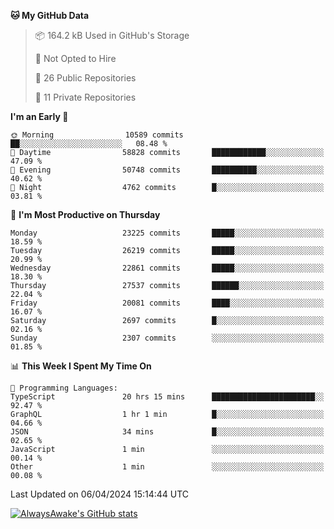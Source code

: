 <!--START_SECTION:waka-->
**🐱 My GitHub Data** 

> 📦 164.2 kB Used in GitHub's Storage 
 > 
> 🚫 Not Opted to Hire
 > 
> 📜 26 Public Repositories 
 > 
> 🔑 11 Private Repositories 
 > 
**I'm an Early 🐤** 

```text
🌞 Morning                10589 commits       ██░░░░░░░░░░░░░░░░░░░░░░░   08.48 % 
🌆 Daytime                58828 commits       ████████████░░░░░░░░░░░░░   47.09 % 
🌃 Evening                50748 commits       ██████████░░░░░░░░░░░░░░░   40.62 % 
🌙 Night                  4762 commits        █░░░░░░░░░░░░░░░░░░░░░░░░   03.81 % 
```
📅 **I'm Most Productive on Thursday** 

```text
Monday                   23225 commits       █████░░░░░░░░░░░░░░░░░░░░   18.59 % 
Tuesday                  26219 commits       █████░░░░░░░░░░░░░░░░░░░░   20.99 % 
Wednesday                22861 commits       █████░░░░░░░░░░░░░░░░░░░░   18.30 % 
Thursday                 27537 commits       ██████░░░░░░░░░░░░░░░░░░░   22.04 % 
Friday                   20081 commits       ████░░░░░░░░░░░░░░░░░░░░░   16.07 % 
Saturday                 2697 commits        █░░░░░░░░░░░░░░░░░░░░░░░░   02.16 % 
Sunday                   2307 commits        ░░░░░░░░░░░░░░░░░░░░░░░░░   01.85 % 
```


📊 **This Week I Spent My Time On** 

```text
💬 Programming Languages: 
TypeScript               20 hrs 15 mins      ███████████████████████░░   92.47 % 
GraphQL                  1 hr 1 min          █░░░░░░░░░░░░░░░░░░░░░░░░   04.66 % 
JSON                     34 mins             █░░░░░░░░░░░░░░░░░░░░░░░░   02.65 % 
JavaScript               1 min               ░░░░░░░░░░░░░░░░░░░░░░░░░   00.14 % 
Other                    1 min               ░░░░░░░░░░░░░░░░░░░░░░░░░   00.08 % 
```


 Last Updated on 06/04/2024 15:14:44 UTC
<!--END_SECTION:waka-->

[![AlwaysAwake's GitHub stats](https://github-readme-stats.vercel.app/api?username=AlwaysAwake&show_icons=true&theme=github_dark&count_private=true)](https://github.com/AlwaysAwake/AlwaysAwake)
